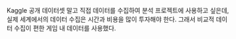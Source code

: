 Kaggle 공개 데이터셋 말고 직접 데이터를 수집하여 분석 프로젝트에 사용하고 싶은데, 실제 세계에서의 데이터 수집은 시간과 비용을 많이 투자해야 한다. 그래서 비교적 데이터 수집이 편한 게임 내 데이터를 사용했다.
